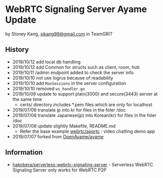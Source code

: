 # WebRTC Signaling Server Ayame Update
by Stoney Kang, sikang99@gmail.com in TeamGRIT

## History
- 2019/10/12 add local db handling
- 2019/10/12 add Common for structs such as client, room, hub
- 2019/10/11 /admin endpoint added to check the server info
- 2019/10/10 not use logrus because of readability
- 2019/10/10 add `MaxSessions` in the server configuration
- 2019/10/10 removed `ws_handler.go`
- 2019/10/09 update to support plain(3000) and secure(3443) server at the same time
    - certs/ directory includes *.pem files which are only for localhost
- 2019/07/08 translate jp into kr for files in the foler /doc
- 2019/07/08 translate Japanese(jp) into Korean(kr) for files in the foler /doc
- 2019/07/08 update slightly Makefile, README.md
    - Refer the base example [webrtc/apprtc](https://github.com/webrtc/apprtc) : video chatting demo app
- 2019/07/07 forked from [OpenAyame/ayame](https://github.com/OpenAyame/ayame)

## Information
- [hakobera/serverless-webrtc-signaling-server](https://github.com/hakobera/serverless-webrtc-signaling-server) - Serverless WebRTC Signaling Server only works for WebRTC P2P
